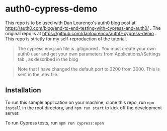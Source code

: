 # auth0-cypress-demo

This repo is to be used with Dan Lourenço's auth0 blog post at https://auth0.com/blog/end-to-end-testing-with-cypress-and-auth0/ .
The original repo is at https://github.com/danlourenco/auth0-cypress-demo . This repo is strictly for my self-reproduction of the tutorial.

> The cypress.env.json file is .gitignored . You must create your own auth0 user and get your own parameters from Applications/<your application>/Settings tab , as described in the blog

> Note that I have changed the default port to 3200 from 3000. This is sent in the .env file.

## Installation

To run this sample application on your machine, clone this repo, run `npm install` in the root directory, and `npm run start` to kick off the development server.

To run Cypress tests, run `npm run cypress:open`